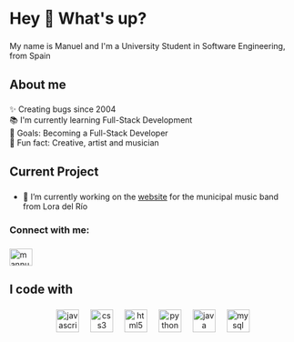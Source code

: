 <h1 align="left">Hey 👋 What's up?</h1>

###

<p align="left">My name is Manuel and I'm a University Student in Software Engineering, from Spain</p>

###

<h2 align="left">About me</h2>

###

<p align="left">✨ Creating bugs since 2004<br>📚 I'm currently learning Full-Stack Development<br>🎯 Goals: Becoming a Full-Stack Developer<br>🎲 Fun fact: Creative, artist and musician</p>

###

<h2 align="left">Current Project</h2>

###

- 🔭 I’m currently working on the [website](https://manungar.github.io/BMLoradelRio/) for the municipal music band from Lora del Río

###
<h3 align="left">Connect with me:</h3>

###

<p align="left">
<a href="https://instagram.com/mannung_4" target="blank"><img align="center" src="https://raw.githubusercontent.com/rahuldkjain/github-profile-readme-generator/master/src/images/icons/Social/instagram.svg" alt="mannung_4" height="30" width="40" /></a>
</p>

###

<h2 align="left">I code with</h2>

###

<div align="center">
  <img src="https://cdn.jsdelivr.net/gh/devicons/devicon/icons/javascript/javascript-original.svg" height="40" alt="javascript logo"  />
  <img width="12" />
  <img src="https://cdn.jsdelivr.net/gh/devicons/devicon/icons/css3/css3-original.svg" height="40" alt="css3 logo"  />
  <img width="12" />
  <img src="https://cdn.jsdelivr.net/gh/devicons/devicon/icons/html5/html5-original.svg" height="40" alt="html5 logo"  />
  <img width="12" />
  <img src="https://cdn.jsdelivr.net/gh/devicons/devicon/icons/python/python-original.svg" height="40" alt="python logo"  />
  <img width="12" />
  <img src="https://cdn.jsdelivr.net/gh/devicons/devicon/icons/java/java-original.svg" height="40" alt="java logo"  />
  <img width="12" />
  <img src="https://cdn.jsdelivr.net/gh/devicons/devicon/icons/mysql/mysql-original.svg" height="40" alt="mysql logo"  />
</div>

###
